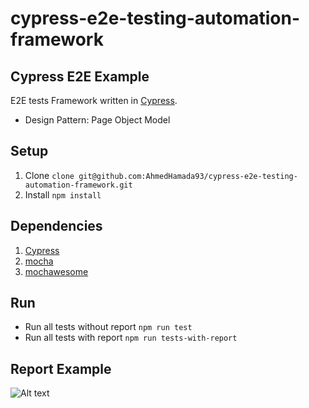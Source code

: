 # cypress-e2e-testing-automation-framework

## Cypress E2E Example
E2E tests Framework written in [Cypress](https://www.cypress.io/).
- Design Pattern: Page Object Model

## Setup
1. Clone `clone git@github.com:AhmedHamada93/cypress-e2e-testing-automation-framework.git`
2. Install `npm install`

## Dependencies
1. [Cypress](https://www.npmjs.com/package/cypress)
2. [mocha](https://www.npmjs.com/package/mocha)
3. [mochawesome](https://www.npmjs.com/package/mochawesome)

## Run
* Run all tests without report `npm run test`
* Run all tests with report `npm run tests-with-report`

## Report Example
![Alt text](https://i.ibb.co/VJVYyMr/Screen-Shot-2020-02-29-at-2-21-28-AM.png)
